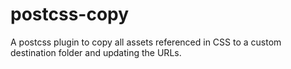 # postcss-copy
A postcss plugin to copy all assets referenced in CSS to a custom destination folder and updating the URLs.
